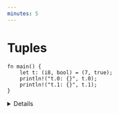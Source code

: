 ```yaml
---
minutes: 5
---
```


# Tuples

<!-- mdbook-xgettext: skip -->

```rust,editable
fn main() {
    let t: (i8, bool) = (7, true);
    println!("t.0: {}", t.0);
    println!("t.1: {}", t.1);
}
```

<details>

- Like arrays, tuples have a fixed length.

- Tuples group together values of different types into a compound type.

- Fields of a tuple can be accessed by the period and the index of the value,
  e.g. `t.0`, `t.1`.

- The empty tuple `()` is referred to as the "unit type" and signifies absence
  of a return value, akin to `void` in other languages.

</details>
